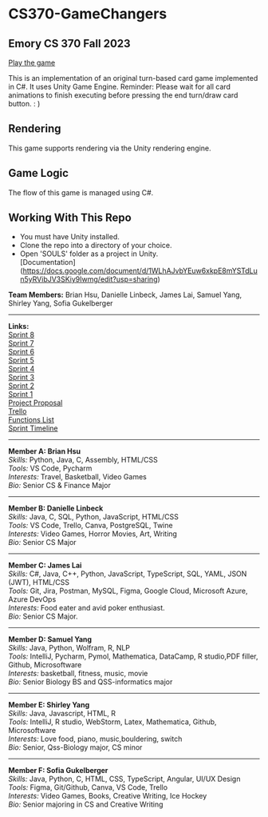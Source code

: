 # CS370-GameChangers
## Emory CS 370 Fall 2023


[Play the game](https://game-changer-s.itch.io/souls)

This is an implementation of an original turn-based card game implemented in C#. It uses Unity Game Engine. Reminder: Please wait for all card animations to finish executing before pressing the end turn/draw card button. : )

## Rendering
This game supports rendering via the Unity rendering engine.

## Game Logic
The flow of this game is managed using C#. 

## Working With This Repo

 - You must have Unity installed.
 - Clone the repo into a directory of your choice.
 - Open 'SOULS' folder as a project in Unity.
<br>[Documentation] (https://docs.google.com/document/d/1WLhAJvbYEuw6xkpE8mYSTdLun5yRVibJV3SKiy9Iwmg/edit?usp=sharing)<br>




**Team Members:** Brian Hsu, Danielle Linbeck, James Lai, Samuel Yang, Shirley Yang, Sofia Gukelberger

---
**Links:** <br> 
[Sprint 8](https://docs.google.com/presentation/d/1JPCw2pf5SY3mDqqvEpe6-B19-wYBktfqHLsJGcHbh-0/edit?usp=sharing) <br>
[Sprint 7](https://docs.google.com/presentation/d/1zNFlW2Mme1dszAlPT7xyroy-G7-WdNrEFqM3euskduA/edit#slide=id.g285146d2de8_2_1540) <br>
[Sprint 6](https://docs.google.com/presentation/d/1AY7oRZFdKcCpWTRR7ZDauV4nz9rFj0WTXKzpFI0j3UE/edit?usp=sharing) <br>
[Sprint 5](https://docs.google.com/presentation/d/16NwYxn2YLF7hW1fJyc-IWQ1-dl39KmfO1AtW9A-4kVc/edit#slide=id.g28e0cbf70ff_1_25) <br>
[Sprint 4](https://docs.google.com/presentation/d/1bZDrkimwGz5LyNLvg2VdiFtd7SapGp8bhuIGPBdoGhc/edit#slide=id.g285146d2de8_2_1540) <br>
[Sprint 3](https://docs.google.com/presentation/d/1okUPCQJ8IFvWlTj3UuLJ0vtudTm1aXpBTxNOvHRdcBs/edit?usp=sharing) <br>
[Sprint 2](https://docs.google.com/presentation/d/12-kwTeK3Ubu7tDXAcoUCWhIvrvZImMVV5pM3dO2_O9I/edit#slide=id.p) <br>
[Sprint 1](https://docs.google.com/presentation/d/1T6Z_q7SR2cEHBGo31K_MCiiH4047obMaSx51C-dxVm4/edit?usp=sharing) <br>
[Project Proposal](https://docs.google.com/presentation/d/1oWdBqHFe8299t91JThk7zTl_vFgyKYVjIXRORhOs4zI/edit#slide=id.p) <br>
[Trello](https://trello.com/invite/b/Ox45nhFf/ATTI249400479013806dc81d355bd674a5e36A398597/csp-project-backlog) <br>
[Functions List](https://docs.google.com/document/d/1tSavKbClF670-tG4Z7Up-BwLSC9Qqs-TPa8wJTj-48Q/edit?usp=sharing) <br>
[Sprint Timeline](https://docs.google.com/document/d/1WYvsGLdKtCPHooCMdgniGkq3gmHA9t2zn91hrpFuEkg/edit?usp=sharing) <br>

---

**Member A: Brian Hsu**  
*Skills:* Python, Java, C, Assembly, HTML/CSS<br>
*Tools:*  VS Code, Pycharm<br>
*Interests:* Travel, Basketball, Video Games<br>
*Bio:* Senior CS & Finance Major<br>

---

**Member B: Danielle Linbeck**  
*Skills:* Java, C, SQL, Python, JavaScript, HTML/CSS <br>
*Tools:* VS Code, Trello, Canva, PostgreSQL, Twine <br>
*Interests:* Video Games, Horror Movies, Art, Writing <br>
*Bio:* Senior CS Major<br>

---

**Member C: James Lai**  
*Skills:* C#, Java, C++, Python, JavaScript, TypeScript, SQL, YAML, JSON (JWT), HTML/CSS <br>
*Tools:*  Git, Jira, Postman, MySQL, Figma, Google Cloud, Microsoft Azure, Azure DevOps <br>
*Interests:* Food eater and avid poker enthusiast.<br>
*Bio:* Senior CS Major. <br>

---

**Member D: Samuel Yang**  
*Skills:* Java, Python, Wolfram, R, NLP<br>
*Tools:* IntelliJ, Pycharm, Pymol, Mathematica, DataCamp, R studio,PDF filler, Github, Microsoftware<br>
*Interests:* basketball, fitness, music, movie<br>
*Bio:* Senior Biology BS and QSS-informatics major<br>

---

**Member E: Shirley Yang**  
*Skills:* Java, Javascript, HTML, R <br>
*Tools:* IntelliJ, R studio, WebStorm, Latex, Mathematica, Github, Microsoftware<br>
*Interests:* Love food, piano, music,bouldering, switch <br>
*Bio:* Senior, Qss-Biology major, CS minor<br>

---

**Member F: Sofia Gukelberger**  
*Skills:* Java, Python, C, HTML, CSS, TypeScript, Angular, UI/UX Design <br>
*Tools:* Figma, Git/Github, Canva, VS Code, Trello <br>
*Interests:* Video Games, Books, Creative Writing, Ice Hockey <br>
*Bio:* Senior majoring in CS and Creative Writing <br>



